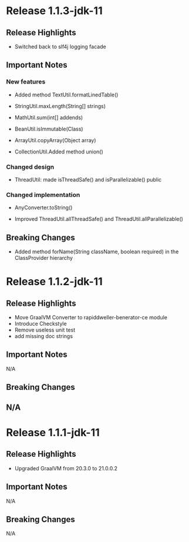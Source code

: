 # Release 1.1.3-jdk-11

## Release Highlights

- Switched back to slf4j logging facade

## Important Notes

### New features

- Added method TextUtil.formatLinedTable()
 
- StringUtil.maxLength(String[] strings)

- MathUtil.sum(int[] addends)

- BeanUtil.isImmutable(Class)

- ArrayUtil.copyArray(Object array)

- CollectionUtil.Added method union()


### Changed design

- ThreadUtil: made isThreadSafe() and isParallelizable() public


### Changed implementation

- AnyConverter.toString()

- Improved ThreadUtil.allThreadSafe() and ThreadUtil.allParallelizable()


## Breaking Changes

- Added method forName(String className, boolean required) in the ClassProvider hierarchy


# Release 1.1.2-jdk-11

## Release Highlights

* Move GraalVM Converter to rapiddweller-benerator-ce module
* Introduce Checkstyle
* Remove useless unit test
* add missing doc strings

## Important Notes

N/A

## Breaking Changes

N/A
---
# Release 1.1.1-jdk-11

## Release Highlights

* Upgraded GraalVM from 20.3.0 to 21.0.0.2

## Important Notes

N/A

## Breaking Changes

N/A
  